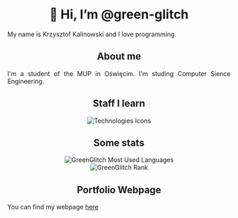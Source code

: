 <h1 align="center">👋 Hi, I’m @green-glitch</h1>
<p align="justify">My name is Krzysztof Kalinowski and I love programming.</p>

<h2 align="center">About me</h2>
<p align="justify">I'm a student of the MUP in Oświęcim. I'm studing Computer Sience Engineering.</p>

<h2 align="center">Staff I learn</h2>

<div align="center">
<img src="https://skillicons.dev/icons?i=git,github,html,css,js" alt="Technologies Icons">
</div>

<h2 align="center">Some stats</h2>

<div align="center">
<img src="https://github-readme-stats.vercel.app/api/top-langs/?username=green-glitch&layout=donut&bg_color=000&hide_border=true&title_color=080&custom_title=My Top Languages&text_color=fff&disable_animations=true" alt="GreenGlitch Most Used Languages"/>
<br>
<img src="https://github-readme-stats.vercel.app/api?username=green-glitch&bg_color=000&hide_border=true&title_color=080&custom_title=My Github Rank&text_color=fff&disable_animations=true&hide=stars,commits,prs,issues,contribs"  alt="GreenGlitch Rank"/>
</div>

<h2 align="center">Portfolio Webpage</h2>
    <p align="justify">You can find my webpage <a href="https://green-glitch.github.io">here</a>
</p>